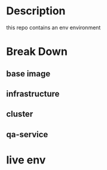 # Description

this repo contains an env environment
# Break Down
## base image

## infrastructure

## cluster

## qa-service
# live env
